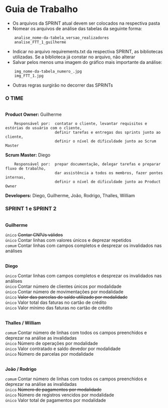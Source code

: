 # Guia de Trabalho
  
- Os arquivos da SPRINT atual devem ser colocados na respectiva pasta  
- Nomear os arquivos de análise das tabelas da seguinte forma:  
```
    analise_nome-da-tabela_versao_realizadores
    analise_FTT_1_guilherme
```
- Indicar no arquivo requirements.txt da respectiva SPRINT, as bibliotecas utilizadas. Se a biblioteca já constar no arquivo, não alterar  
- Salvar pelos menos uma imagem do gráfico mais importante da análise:  
```
    img_nome-da-tabela_numero_.jpg
    img_FTT_1.jpg
```
- Outras regras surgirão no decorrer das SPRINTs  



### O TIME
  
  \
**Product Owner:** Guilherme
```
    Responsável por:  contatar o cliente, levantar requisitos e estórias do usuário com o cliente,
                      definir tarefas e entregas dos sprints junto ao cliente,
                      definir o nível de dificuldade junto ao Scrum Master
```
**Scrum Master:** Diego
```
    Responsável por:  prepar documentação, delegar tarefas e preparar fluxo de trabalho,
                      dar assistência a todos os membros, fazer pontes internas,
                      definir o nível de dificuldade junto ao Product Owner
```

**Developers:** Diego, Guilherme, João, Rodrigo, Thalles, William



### SPRINT 1 e SPRINT 2
  
  \
**Guilherme**
  
`único` ~~Contar CNPJs válidos~~  
`único` Contar linhas com valores únicos e deprezar repetidos  
*`comum`* Contar linhas com campos completos e desprezar os invalidados nas análises  
  
  \
**Diego**
  
`único` Contar linhas com campos completos e desprezar os invalidados nas análises  
`único` Contar número de clientes únicos por modalidade  
`único` Contar número de movimentações por modalidade  
`único` ~~Valor das parcelas do saldo utilizado por modalidade~~  
`único` Valor total  das faturas no cartão de crédito  
`único` Valor mínimo das faturas no cartão de crédito  
  
  \
**Thalles / William**
  
*`comum`* Contar número de linhas com todos os campos preenchidos e deprezar na análise as invalidadas  
`único` Número de operações por modalidade  
`único` Valor contratado e saldo devedor por modalidade  
`único` Número de parcelas por modalidade  
  
  \
**João / Rodrigo**
  
*`comum`* Contar número de linhas com todos os campos preenchidos e deprezar na análise as invalidadas  
`único` ~~Número de pagamentos por modalidade~~  
`único` Número de registros vencidos por modalidade  
`único` Valor total de pagamentos por modalidade
